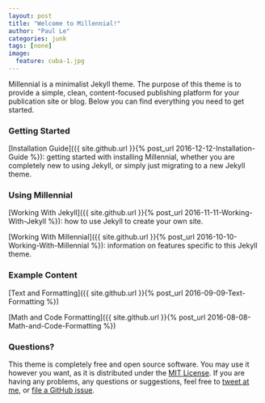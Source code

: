 ```yaml
---
layout: post
title: "Welcome to Millennial!"
author: "Paul Le"
categories: junk
tags: [none]
image:
  feature: cuba-1.jpg
---
```


Millennial is a minimalist Jekyll theme. The purpose of this theme is to provide a simple, clean, content-focused publishing platform for your publication site or blog. Below you can find everything you need to get started.

### Getting Started

[Installation Guide]({{ site.github.url }}{% post_url 2016-12-12-Installation-Guide %}): getting started with installing Millennial, whether you are completely new to using Jekyll, or simply just migrating to a new Jekyll theme.

### Using Millennial

[Working With Jekyll]({{ site.github.url }}{% post_url 2016-11-11-Working-With-Jekyll %}): how to use Jekyll to create your own site.

[Working With Millennial]({{ site.github.url }}{% post_url 2016-10-10-Working-With-Millennial %}): information on features specific to this Jekyll theme.

### Example Content

[Text and Formatting]({{ site.github.url }}{% post_url 2016-09-09-Text-Formatting %})

[Math and Code Formatting]({{ site.github.url }}{% post_url 2016-08-08-Math-and-Code-Formatting %})

### Questions?

This theme is completely free and open source software. You may use it however you want, as it is distributed under the [MIT License](http://choosealicense.com/licenses/mit/). If you are having any problems, any questions or suggestions, feel free to [tweet at me](https://twitter.com/intent/tweet?text=My%question%about%Millennial%is:%&amp;via=paululele), or [file a GitHub issue](https://github.com/lenpaul/Millennial/issues/new).

